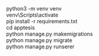 python3 -m venv venv <br/>
venv\Scripts\activate <br/>
pip install -r requirements.txt <br/>
cd apptesis <br/>
python manage.py makemigrations <br/>
python manage.py migrate <br/>
python manage.py runserer <br/>
